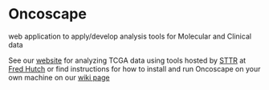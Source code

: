 # Oncoscape
web application to apply/develop analysis tools for Molecular and Clinical data

See our [website](http://oncoscape.sttrcancer.org) for analyzing TCGA data using tools hosted by [STTR](http://sttrcancer.org) at [Fred Hutch](http://www.fredhutch.org) or find instructions for how to install and run Oncoscape on your own machine on our [wiki page](http://github.com/oncoscape/Oncoscape/wiki/Home/)
